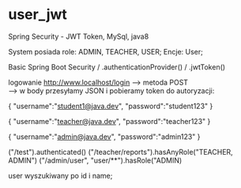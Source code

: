# user_jwt
Spring Security - JWT Token, MySql, java8


System posiada role: ADMIN, TEACHER, USER; 
Encje: User;

Basic Spring Boot Security / .authenticationProvider() / .jwtToken()

logowanie
http://www.localhost/login 
--> metoda POST  
--> w body przesyłamy JSON i pobieramy token do autoryzacji:

{
  "username":"student1@java.dev",
  "password":"student123"
}

{
  "username":"teacher@java.dev",
  "password":"teacher123"
}

{
  "username":"admin@java.dev",
  "password":"admin123"
}

("/test").authenticated()
("/teacher/reports").hasAnyRole("TEACHER, ADMIN")
("/admin/user", "user/**").hasRole("ADMIN)

user wyszukiwany po id i name;
